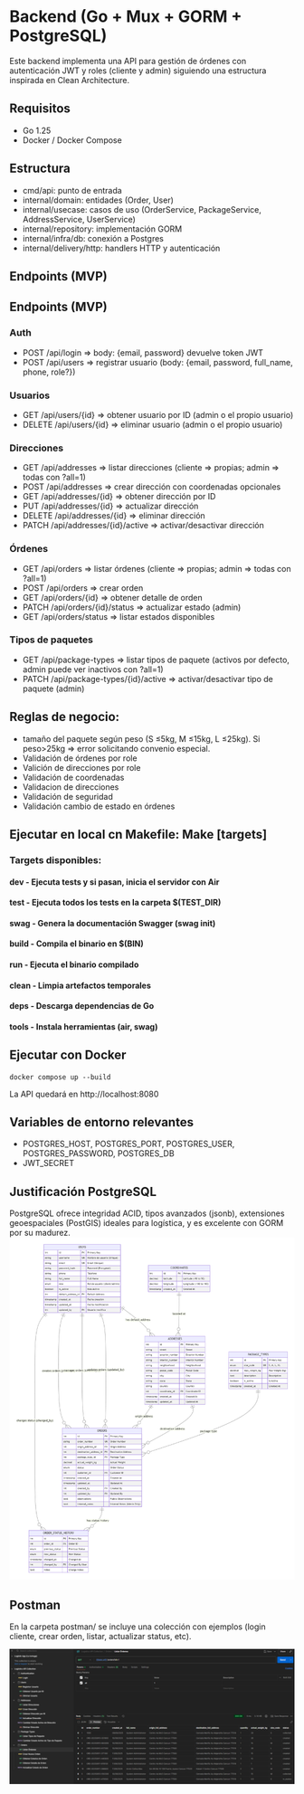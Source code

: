 # Backend (Go + Mux + GORM + PostgreSQL)

Este backend implementa una API para gestión de órdenes con autenticación JWT y roles (cliente y admin) siguiendo una estructura inspirada en Clean Architecture.

## Requisitos
- Go 1.25
- Docker / Docker Compose

## Estructura
- cmd/api: punto de entrada
- internal/domain: entidades (Order, User)
- internal/usecase: casos de uso (OrderService, PackageService, AddressService, UserService)
- internal/repository: implementación GORM
- internal/infra/db: conexión a Postgres
- internal/delivery/http: handlers HTTP y autenticación

## Endpoints (MVP)

## Endpoints (MVP)

### Auth

- POST /api/login => body: {email, password} devuelve token JWT
- POST /api/users => registrar usuario (body: {email, password, full_name, phone, role?})

### Usuarios

- GET /api/users/{id} => obtener usuario por ID (admin o el propio usuario)
- DELETE /api/users/{id} => eliminar usuario (admin o el propio usuario)

### Direcciones

- GET /api/addresses => listar direcciones (cliente => propias; admin => todas con ?all=1)
- POST /api/addresses => crear dirección con coordenadas opcionales
- GET /api/addresses/{id} => obtener dirección por ID
- PUT /api/addresses/{id} => actualizar dirección
- DELETE /api/addresses/{id} => eliminar dirección
- PATCH /api/addresses/{id}/active => activar/desactivar dirección

### Órdenes

- GET /api/orders => listar órdenes (cliente => propias; admin => todas con ?all=1)
- POST /api/orders => crear orden
- GET /api/orders/{id} => obtener detalle de orden
- PATCH /api/orders/{id}/status => actualizar estado (admin)
- GET /api/orders/status => listar estados disponibles

### Tipos de paquetes

- GET /api/package-types => listar tipos de paquete (activos por defecto, admin puede ver inactivos con ?all=1)
- PATCH /api/package-types/{id}/active => activar/desactivar tipo de paquete (admin)

## Reglas de negocio: 
- tamaño del paquete según peso (S ≤5kg, M ≤15kg, L ≤25kg). Si peso>25kg => error solicitando convenio especial.
- Validación de órdenes por role
- Valición de direcciones por role
- Validación de coordenadas
- Validacion de direcciones
- Validación de seguridad
- Validación cambio de estado en órdenes

## Ejecutar en local cn Makefile: Make [targets]
### Targets disponibles:
#### dev    - Ejecuta tests y si pasan, inicia el servidor con Air
#### test   - Ejecuta todos los tests en la carpeta $(TEST_DIR)
#### swag   - Genera la documentación Swagger (swag init)
#### build  - Compila el binario en $(BIN)
#### run    - Ejecuta el binario compilado
#### clean  - Limpia artefactos temporales
#### deps   - Descarga dependencias de Go
#### tools  - Instala herramientas (air, swag)

## Ejecutar con Docker
```
docker compose up --build
```
La API quedará en http://localhost:8080

## Variables de entorno relevantes
- POSTGRES_HOST, POSTGRES_PORT, POSTGRES_USER, POSTGRES_PASSWORD, POSTGRES_DB
- JWT_SECRET

## Justificación PostgreSQL
PostgreSQL ofrece integridad ACID, tipos avanzados (jsonb), extensiones geoespaciales (PostGIS) ideales para logística, y es excelente con GORM por su madurez.
![Postman Collection](./docs/postgresql-database.png)

## Postman
En la carpeta postman/ se incluye una colección con ejemplos (login cliente, crear orden, listar, actualizar status, etc).

![Postman Collection](./docs/postman-collection-preview.png)

